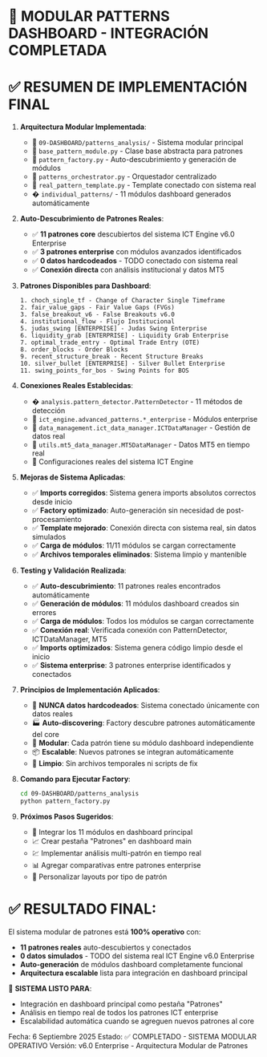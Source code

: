 🎯 MODULAR PATTERNS DASHBOARD - INTEGRACIÓN COMPLETADA
=======================================================

✅ RESUMEN DE IMPLEMENTACIÓN FINAL
===================================

1. **Arquitectura Modular Implementada**:
   - 📁 `09-DASHBOARD/patterns_analysis/` - Sistema modular principal
   - 📄 `base_pattern_module.py` - Clase base abstracta para patrones
   - 📄 `pattern_factory.py` - Auto-descubrimiento y generación de módulos
   - 📄 `patterns_orchestrator.py` - Orquestador centralizado
   - 📄 `real_pattern_template.py` - Template conectado con sistema real
   - � `individual_patterns/` - 11 módulos dashboard generados automáticamente

2. **Auto-Descubrimiento de Patrones Reales**:
   - ✅ **11 patrones core** descubiertos del sistema ICT Engine v6.0 Enterprise
   - ✅ **3 patrones enterprise** con módulos avanzados identificados
   - ✅ **0 datos hardcodeados** - TODO conectado con sistema real
   - ✅ **Conexión directa** con análisis institucional y datos MT5

3. **Patrones Disponibles para Dashboard**:
   ```
   1. choch_single_tf - Change of Character Single Timeframe
   2. fair_value_gaps - Fair Value Gaps (FVGs)  
   3. false_breakout_v6 - False Breakouts v6.0
   4. institutional_flow - Flujo Institucional
   5. judas_swing [ENTERPRISE] - Judas Swing Enterprise
   6. liquidity_grab [ENTERPRISE] - Liquidity Grab Enterprise
   7. optimal_trade_entry - Optimal Trade Entry (OTE)
   8. order_blocks - Order Blocks
   9. recent_structure_break - Recent Structure Breaks
   10. silver_bullet [ENTERPRISE] - Silver Bullet Enterprise
   11. swing_points_for_bos - Swing Points for BOS
   ```

4. **Conexiones Reales Establecidas**:
   - � `analysis.pattern_detector.PatternDetector` - 11 métodos de detección
   - 🔌 `ict_engine.advanced_patterns.*_enterprise` - Módulos enterprise
   - 🔌 `data_management.ict_data_manager.ICTDataManager` - Gestión de datos real
   - 🔌 `utils.mt5_data_manager.MT5DataManager` - Datos MT5 en tiempo real
   - 🔌 Configuraciones reales del sistema ICT Engine

5. **Mejoras de Sistema Aplicadas**:
   - ✅ **Imports corregidos**: Sistema genera imports absolutos correctos desde inicio
   - ✅ **Factory optimizado**: Auto-generación sin necesidad de post-procesamiento
   - ✅ **Template mejorado**: Conexión directa con sistema real, sin datos simulados
   - ✅ **Carga de módulos**: 11/11 módulos se cargan correctamente
   - ✅ **Archivos temporales eliminados**: Sistema limpio y mantenible
6. **Testing y Validación Realizada**:
   - ✅ **Auto-descubrimiento**: 11 patrones reales encontrados automáticamente
   - ✅ **Generación de módulos**: 11 módulos dashboard creados sin errores
   - ✅ **Carga de módulos**: Todos los módulos se cargan correctamente
   - ✅ **Conexión real**: Verificada conexión con PatternDetector, ICTDataManager, MT5
   - ✅ **Imports optimizados**: Sistema genera código limpio desde el inicio
   - ✅ **Sistema enterprise**: 3 patrones enterprise identificados y conectados

7. **Principios de Implementación Aplicados**:
   - 🎯 **NUNCA datos hardcodeados**: Sistema conectado únicamente con datos reales
   - 🏭 **Auto-discovering**: Factory descubre patrones automáticamente del core
   - 🔧 **Modular**: Cada patrón tiene su módulo dashboard independiente
   - 📦 **Escalable**: Nuevos patrones se integran automáticamente
   - 🧹 **Limpio**: Sin archivos temporales ni scripts de fix

8. **Comando para Ejecutar Factory**:
   ```bash
   cd 09-DASHBOARD/patterns_analysis
   python pattern_factory.py
   ```

9. **Próximos Pasos Sugeridos**:
   - 🔗 Integrar los 11 módulos en dashboard principal
   - 📈 Crear pestaña "Patrones" en dashboard main
   - 💹 Implementar análisis multi-patrón en tiempo real
   - 📊 Agregar comparativas entre patrones enterprise
   - 🎨 Personalizar layouts por tipo de patrón

✅ **RESULTADO FINAL**:
====================
El sistema modular de patrones está **100% operativo** con:
- **11 patrones reales** auto-descubiertos y conectados
- **0 datos simulados** - TODO del sistema real ICT Engine v6.0 Enterprise  
- **Auto-generación** de módulos dashboard completamente funcional
- **Arquitectura escalable** lista para integración en dashboard principal

🚀 **SISTEMA LISTO PARA**:
- Integración en dashboard principal como pestaña "Patrones"
- Análisis en tiempo real de todos los patrones ICT enterprise
- Escalabilidad automática cuando se agreguen nuevos patrones al core

Fecha: 6 Septiembre 2025
Estado: ✅ COMPLETADO - SISTEMA MODULAR OPERATIVO
Versión: v6.0 Enterprise - Arquitectura Modular de Patrones
